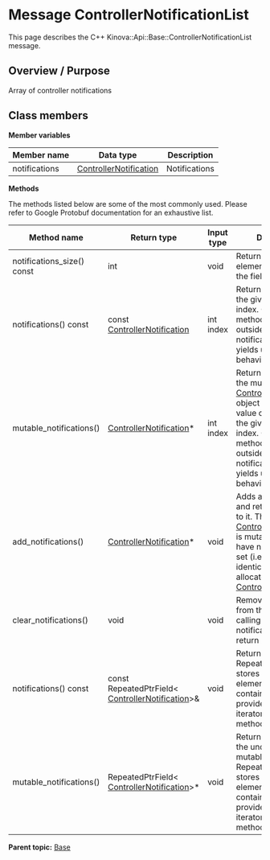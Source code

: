 # Message ControllerNotificationList

This page describes the C++ Kinova::Api::Base::ControllerNotificationList message.

## Overview / Purpose

Array of controller notifications

## Class members

 **Member variables** 

|Member name|Data type|Description|
|-----------|---------|-----------|
|notifications| [ControllerNotification](msg_Base_ControllerNotification.md#)|Notifications|

 **Methods** 

The methods listed below are some of the most commonly used. Please refer to Google Protobuf documentation for an exhaustive list.

|Method name|Return type|Input type|Description|
|-----------|-----------|----------|-----------|
|notifications\_size\(\) const|int|void|Returns the number of elements currently in the field.|
|notifications\(\) const|const [ControllerNotification](msg_Base_ControllerNotification.md#)|int index|Returns the element at the given zero-based index. Calling this method with index outside of \[0, notifications\_size\(\)\) yields undefined behavior.|
|mutable\_notifications\(\)| [ControllerNotification](msg_Base_ControllerNotification.md#)\*|int index|Returns a pointer to the mutable [ControllerNotification](msg_Base_ControllerNotification.md#) object that stores the value of the element at the given zero-based index. Calling this method with index outside of \[0, notifications\_size\(\)\) yields undefined behavior.|
|add\_notifications\(\)| [ControllerNotification](msg_Base_ControllerNotification.md#)\*|void|Adds a new element and returns a pointer to it. The returned [ControllerNotification](msg_Base_ControllerNotification.md#) is mutable and will have none of its fields set \(i.e. it will be identical to a newly-allocated [ControllerNotification](msg_Base_ControllerNotification.md#)\).|
|clear\_notifications\(\)|void|void|Removes all elements from the field. After calling this, notifications\_size\(\) will return zero.|
|notifications\(\) const|const RepeatedPtrField< [ControllerNotification](msg_Base_ControllerNotification.md#)\>&|void|Returns the underlying RepeatedPtrField that stores the field's elements. This container class provides STL-like iterators and other methods.|
|mutable\_notifications\(\)|RepeatedPtrField< [ControllerNotification](msg_Base_ControllerNotification.md#)\>\*|void|Returns a pointer to the underlying mutable RepeatedPtrField that stores the field's elements. This container class provides STL-like iterators and other methods.|

**Parent topic:** [Base](../references/summary_Base.md)


